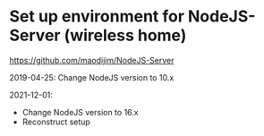 # Set up environment for NodeJS-Server (wireless home)
https://github.com/maodijim/NodeJS-Server

2019-04-25: Change NodeJS version to 10.x

2021-12-01: 
 - Change NodeJS version to 16.x
 - Reconstruct setup

